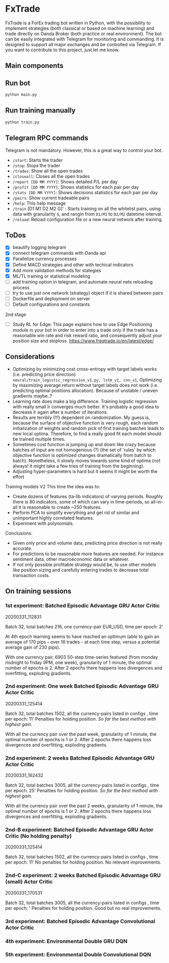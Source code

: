# FxTrade

FxTrade is a ForEx trading bot written in Python, with the possibility to implement strategies (both classical or based on machine learning) and trade directly on Oanda Broker (both practice or real environment). The bot can be easily integrated with Telegram for monitoring and commanding. It is designed to support all major exchanges and be controlled via Telegram. 
If you want to contribute to this project, just let me know.

## Main components

## Run bot

```bash
python main.py
```

## Run training manually

```bash
python train.py
```

## Telegram RPC commands

Telegram is not mandatory. However, this is a great way to control your bot. 

- `/start`: Starts the trader
- `/stop`: Stops the trader
- `/trades`: Show all the open trades
- `/closeall`: Closes all the open trades
- `/report [DD MM YYYY]`: Shows detailed P/L per day
- `/profit [DD MM YYYY]`: Shows statistics for each pair per day
- `/stats [DD MM YYYY]`: Shows decisions statistics for each pair per day
- `/pairs`: Show current tradeable pairs
- `/help`: This help message
- `/train` [D1 M1 D2 M2 G]' : Starts training on all the whitelist pairs, using data with granularity `G`, and rangin from `D1/M1` to `D2/M2` datetime interval.  
- `/reload`: Reload configuration file or a new neural network after training.


## ToDos

- [x] beautify logging telegram
- [x] connect telegram commands with Oanda api
- [x] Parallelize currency processes
- [x] Define MACD strategies and other with techical indicators
- [x] Add more validation methods for stategies
- [x] ML/TL training or statistical modeling
- [ ] add training option in telegram, and automate neural nets reloading process
- [ ] try to use just one network (strategy) object if it is shared between pairs
- [ ] Dockerfile and deployment on server
- [ ] Default configurations and constants

2nd stage
- [ ] Study RL for Edge: This page explains how to use Edge Positioning module in your bot in order to enter into a trade only if the trade has a reasonable win rate and risk reward ratio, and consequently adjust your position size and stoploss. https://www.freqtrade.io/en/latest/edge/


## Considerations

- Optimizing by minimizing cost cross-entropy with target labels works (i.e. predicting price direction) `neural/train_logistic_regression_v1.py, lstm_v1, cnn_v1`, Optimizing by maximizing average return without target labels does not work (i.e. predicting optimal positions allocation). Because of unstable / uneven gradients maybe..?
- Learning rate does make a big difference. Training logistic regression with really small lr converges much better. It's probably a good idea to decrease lr again after a number of iterations.
- Results are terribly (!!!) dependent on randomization. My guess is, because the surface of objective function is very rough, each random initialization of weights and random pick of first training batches leads to new local optima. Therefore, to find a really good fit each model should be trained multiple times.
- Sometimes cost function is jumping up and down like crazy because batches of input are not homogenious (?) (the set of 'rules' by which objective function is optimized changes dramatically from batch to batch). Nonetheless, it slowly moves towards some kind of optima (not always! it might take a few tries of training from the beginning).
- Adjusting hyper-parameters is hard but it seems it might be worth the effort

Training models V2
This time the idea was to:

- Create dozens of features (ta-lib indicators) of varying periods. Roughly there is 80 indicators, some of which can vary in time-periods, so all-in-all it is reasonable to create ~250 features.
- Perform PCA to simplify everything and get rid of similar and unimportant highly correlated features.
- Experiment with polynomials.


Conclusions:
- Given only price and volume data, predicting price direction is not really accurate.
- For predictions to be reasonable more features are needed. For instance sentiment data, other macroeconomic data or whatever.
- If not only possible profitable strategy would be, to use other models like position sizing and carefully entering trades to decrease total transaction costs.


## On training sessions

### 1st experiment: Batched Episodic Advantage GRU Actor Critic

20200331_112831

Batch 32, total batches 216, one currency-pair EUR_USD, time per epoch: 2'

At 4th epoch learning seems to have reached an optimum (able to gain an average of 170 pips - over 16 trades - at each time step, versus a potential average gain of 230 pips).

With one currency pair, 6903 50-step time-series featured (from monday midnight to friday 9PM, one week), granularity of 1 minute, the optimal number of epochs is 2. After 2 epochs there happens loss divergences and overfitting, exploding gradients.


### 2nd experiment: One week Batched Episodic Advantage GRU Actor Critic

20200331_125414

Batch 32, total batches 1502, all the currency-pairs listed in configs , time per epoch: 11'
Penalties for holding position. *So far the best method with highest gain.*

With all the currency pair over the past week, granularity of 1 minute, the optimal number of epochs is 1 or 2. After 2 epochs there happens loss divergences and overfitting, exploding gradients.

### 2nd experiment: 2 weeks Batched Episodic Advantage GRU Actor Critic

20200331_162432

Batch 32, total batches 3005, all the currency-pairs listed in configs , time per epoch: 25'
Penalties for holding position. *So far the best method with highest gain.*

With all the currency pair over the past 2 weeks, granularity of 1 minute, the optimal number of epochs is 1 or 2. After 2 epochs there happens loss divergences and overfitting, exploding gradients.

### 2nd-B experiment: Batched Episodic Advantage GRU Actor Critic (No holding penalty)

20200331_125414

Batch 32, total batches 1502, all the currency-pairs listed in configs , time per epoch: 11'
No penalties for holding position. No relevant improvements.

### 2nd-C experiment: 2 weeks Batched Episodic Advantage GRU (small) Actor Critic

20200331_170531

Batch 32, total batches 3005, all the currency-pairs listed in configs , time per epoch: '
Penalties for holding position. Good but no real improvements.

### 3rd experiment: Batched Episodic Advantage Convolutional Actor Critic

### 4th experiment: Environmental Double GRU DQN 

### 5th experiment: Environmental Double Convolutional DQN 
